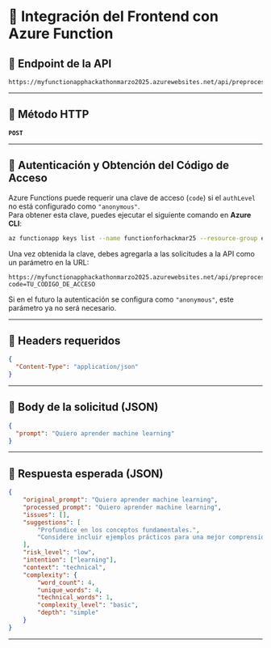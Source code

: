 # 📌 Integración del Frontend con Azure Function

## 🔹 **Endpoint de la API**
```plaintext
https://myfunctionapphackathonmarzo2025.azurewebsites.net/api/preprocess_prompt
```

---

## 🔹 **Método HTTP**
**`POST`**

---

## 🔹 **Autenticación y Obtención del Código de Acceso**
Azure Functions puede requerir una clave de acceso (`code`) si el `authLevel` no está configurado como `"anonymous"`.  
Para obtener esta clave, puedes ejecutar el siguiente comando en **Azure CLI**:

```sh
az functionapp keys list --name functionforhackmar25 --resource-group equipo3 --query "functionKeys.default" --output tsv
```

Una vez obtenida la clave, debes agregarla a las solicitudes a la API como un parámetro en la URL:

```plaintext
https://myfunctionapphackathonmarzo2025.azurewebsites.net/api/preprocess_prompt?code=TU_CODIGO_DE_ACCESO
```

Si en el futuro la autenticación se configura como `"anonymous"`, este parámetro ya no será necesario.

---

## 🔹 **Headers requeridos**
```json
{
  "Content-Type": "application/json"
}
```

---

## 🔹 **Body de la solicitud (JSON)**
```json
{
  "prompt": "Quiero aprender machine learning"
}
```

---

## 🔹 **Respuesta esperada (JSON)**
```json
{
    "original_prompt": "Quiero aprender machine learning",
    "processed_prompt": "Quiero aprender machine learning",
    "issues": [],
    "suggestions": [
        "Profundice en los conceptos fundamentales.",
        "Considere incluir ejemplos prácticos para una mejor comprensión."
    ],
    "risk_level": "low",
    "intention": ["learning"],
    "context": "technical",
    "complexity": {
        "word_count": 4,
        "unique_words": 4,
        "technical_words": 1,
        "complexity_level": "basic",
        "depth": "simple"
    }
}
```

---

